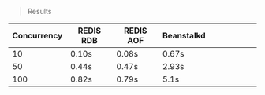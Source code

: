>Results

| Concurrency | REDIS RDB | REDIS AOF | Beanstalkd |   |   |   |   |   |   |
|-------------|-----------|-----------|------------|---|---|---|---|---|---|
| 10          | 0.10s     | 0.08s     | 0.67s      |   |   |   |   |   |   |
| 50          | 0.44s     | 0.47s     | 2.93s      |   |   |   |   |   |   |
| 100         | 0.82s     | 0.79s     | 5.1s       |   |   |   |   |   |   |
